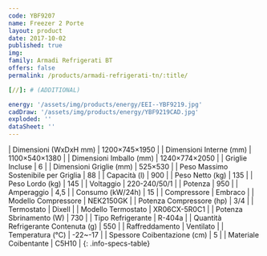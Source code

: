 ```yaml
---
code: YBF9207
name: Freezer 2 Porte
layout: product
date: 2017-10-02
published: true
img:
family: Armadi Refrigerati BT
offers: false
permalink: /products/armadi-refrigerati-tn/:title/

[//]: # (ADDITIONAL)

energy: '/assets/img/products/energy/EEI--YBF9219.jpg'
cadDraw: '/assets/img/products/energy/YBF9219CAD.jpg'
exploded: ''
dataSheet: ''
---
```



| Dimensioni (WxDxH mm) | 1200×745×1950 |
| Dimensioni Interne (mm) | 1100×540×1380 |
| Dimensioni Imballo (mm) | 1240×774×2050 |
| Griglie Incluse | 6 |
| Dimensioni Griglie (mm) | 525×530 |
| Peso Massimo Sostenibile per Griglia | 88 |
| Capacità (l) | 900 |
| Peso Netto (kg) | 135 |
| Peso Lordo (kg) | 145 |
| Voltaggio | 220-240/50/1 |
| Potenza | 950 |
| Amperaggio | 4,5 |
| Consumo (kW/24h) | 15 |
| Compressore | Embraco |
| Modello Compressore | NEK2150GK |
| Potenza Compressore (hp) | 3/4 |
| Termostato | Dixell |
| Modello Termostato | XR06CX-5R0C1 |
| Potenza Sbrinamento (W) | 730 |
| Tipo Refrigerante | R-404a |
| Quantità Refrigerante Contenuta (g) | 550 |
| Raffreddamento | Ventilato |
| Temperatura (°C) | -22~-17 |
| Spessore Coibentazione (cm) | 5 |
| Materiale Coibentante | C5H10 |
{: .info-specs-table}
